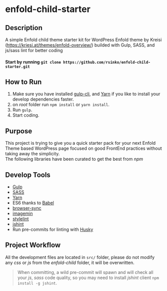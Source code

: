 # enfold-child-starter

## Description

A simple Enfold child theme starter kit for WordPress Enfold theme by Kreisi (https://kriesi.at/themes/enfold-overview/) builded with Gulp, SASS, and js/sass lint for better coding
#### Start by running `git clone https://github.com/rsinko/enfold-child-starter.git`

## How to Run
1. Make sure you have installed [gulp-cli](https://gulpjs.com/), and [Yarn](https://yarnpkg.com) if you like to install your develop dependencies faster.
1. on *root* folder run `npm install` or `yarn install`.
1. Run `gulp`.
1. Start coding.

## Purpose

This project is trying to give you a quick starter pack for your next Enfold Theme based WordPress  page focused on good FrontEnd practices without taking away the simplicity.\
The following libraries have been curated to get the best from *npm*

## Develop Tools

* [Gulp](https://gulpjs.com/)
* [SASS](http://sass-lang.com/)
* [Yarn](https://yarnpkg.com)
* ES6 thanks to [Babel](https://babeljs.io/)
* [browser-sync](https://browsersync.io/)
* [imagemin](https://github.com/sindresorhus/gulp-imagemin)
* [stylelint](https://github.com/stylelint/stylelint)
* [jshint](http://jshint.com/)
* Run pre-commits for linting with [Husky](https://github.com/typicode/husky)

## Project Workflow

All the development files are located in `src/` folder, please do not modify  any *css* or *js* from the *enfold-child* folder, it will be overwritten.

> When committing, a wild pre-commit will spawn and will check all your *js*, *sass* code quality, so you may need to install *jshint* client `npm install -g jshint`.

